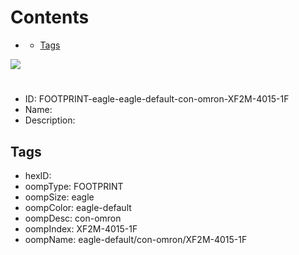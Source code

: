 



Contents
========

* [](#)
	* [Tags](#tags)
  
![][im]
# 

- ID: FOOTPRINT-eagle-eagle-default-con-omron-XF2M-4015-1F
- Name: 
- Description: 

## Tags

- hexID: 
- oompType: FOOTPRINT
- oompSize: eagle
- oompColor: eagle-default
- oompDesc: con-omron
- oompIndex: XF2M-4015-1F
- oompName: eagle-default/con-omron/XF2M-4015-1F



[im]: image.png
